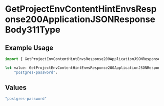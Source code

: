 # GetProjectEnvContentHintEnvsResponse200ApplicationJSONResponseBody311Type

## Example Usage

```typescript
import { GetProjectEnvContentHintEnvsResponse200ApplicationJSONResponseBody311Type } from "@simplesagar/vercel/models/getprojectenvop.js";

let value: GetProjectEnvContentHintEnvsResponse200ApplicationJSONResponseBody311Type =
    "postgres-password";
```

## Values

```typescript
"postgres-password"
```